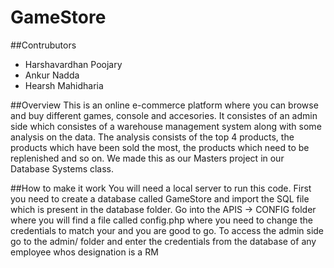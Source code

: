 # GameStore
##Contrubutors
- Harshavardhan Poojary
- Ankur Nadda
- Hearsh Mahidharia

##Overview
This is an online e-commerce platform where you can browse and buy different games, console and accesories. 
It consistes of an admin side which consistes of a warehouse management system along with some analysis on the data. The analysis consists of the top 4 products, the products which have been sold the most, the products which need to be replenished and so on.
We made this as our Masters project in our Database Systems class.

##How to make it work
You will need a local server to run this code.
First you need to create a database called GameStore and import the SQL file which is present in the database folder.
Go into the APIS -> CONFIG folder where you will find a file called config.php where you need to change the credentials to match your and you are good to go.
To access the admin side go to the admin/ folder and enter the credentials from the database of any employee whos designation is a RM
